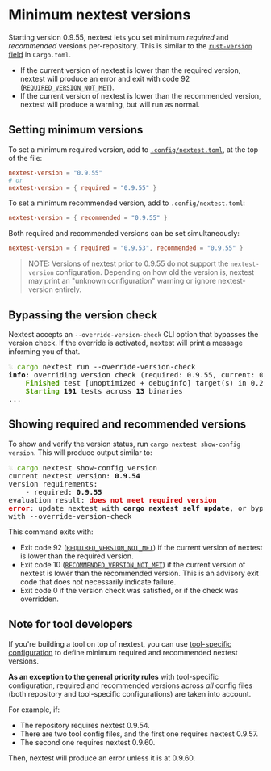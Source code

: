 # Minimum nextest versions

Starting version 0.9.55, nextest lets you set minimum *required* and *recommended* versions
per-repository. This is similar to the [`rust-version`
field](https://doc.rust-lang.org/cargo/reference/manifest.html#the-rust-version-field) in
`Cargo.toml`.

* If the current version of nextest is lower than the required version, nextest will produce an error and exit with code 92 ([`REQUIRED_VERSION_NOT_MET`]).
* If the current version of nextest is lower than the recommended version, nextest will produce a warning, but will run as normal.

## Setting minimum versions

To set a minimum required version, add to [`.config/nextest.toml`](configuration.md), at the top of
the file:

```toml
nextest-version = "0.9.55"
# or
nextest-version = { required = "0.9.55" }
```

To set a minimum recommended version, add to `.config/nextest.toml`:

```toml
nextest-version = { recommended = "0.9.55" }
```

Both required and recommended versions can be set simultaneously:

```toml
nextest-version = { required = "0.9.53", recommended = "0.9.55" }
```

> NOTE: Versions of nextest prior to 0.9.55 do not support the `nextest-version` configuration. Depending on how old the version is, nextest may print an "unknown configuration" warning or ignore nextest-version entirely.

## Bypassing the version check

Nextest accepts an `--override-version-check` CLI option that bypasses the version check. If the override is activated, nextest will print a message informing you of that.

<pre><font color="#D3D7CF">% </font><font color="#4E9A06">cargo</font> nextest run --override-version-check
<b>info</b>: overriding version check (required: 0.9.55, current: 0.9.54)
<font color="#4E9A06"><b>    Finished</b></font> test [unoptimized + debuginfo] target(s) in 0.22s
<font color="#4E9A06"><b>    Starting</b></font> <b>191</b> tests across <b>13</b> binaries
...
</pre>

## Showing required and recommended versions

To show and verify the version status, run `cargo nextest show-config version`. This will produce output similar to:

<pre><font color="#D3D7CF">% </font><font color="#4E9A06">cargo</font> nextest show-config version
current nextest version: <b>0.9.54</b>
version requirements:
    - required: <b>0.9.55</b>
evaluation result: <font color="#CC0000"><b>does not meet required version</b></font>
<font color="#CC0000"><b>error</b></font>: update nextest with <b>cargo nextest self update</b>, or bypass check
with --override-version-check
</pre>

This command exits with:

* Exit code 92 ([`REQUIRED_VERSION_NOT_MET`]) if the current version of nextest is lower than the required version.
* Exit code 10 ([`RECOMMENDED_VERSION_NOT_MET`]) if the current version of nextest is lower than the recommended version. This is an advisory exit code that does not necessarily indicate failure.
* Exit code 0 if the version check was satisfied, or if the check was overridden.

## Note for tool developers

If you're building a tool on top of nextest, you can use [tool-specific configuration](configuration.md#tool-specific-configuration) to define minimum required and recommended nextest versions.

**As an exception to the general priority rules** with tool-specific configuration, required and recommended versions across _all_ config files (both repository and tool-specific configurations) are taken into account.

For example, if:

* The repository requires nextest 0.9.54.
* There are two tool config files, and the first one requires nextest 0.9.57.
* The second one requires nextest 0.9.60.

Then, nextest will produce an error unless it is at 0.9.60.

[`REQUIRED_VERSION_NOT_MET`]: https://docs.rs/nextest-metadata/latest/nextest_metadata/enum.NextestExitCode.html#associatedconstant.REQUIRED_VERSION_NOT_MET
[`RECOMMENDED_VERSION_NOT_MET`]: https://docs.rs/nextest-metadata/latest/nextest_metadata/enum.NextestExitCode.html#associatedconstant.RECOMMENDED_VERSION_NOT_MET
